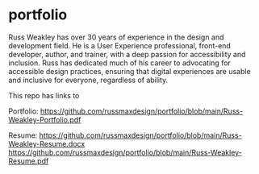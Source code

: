 # portfolio

Russ Weakley has over 30 years of experience in the design and development field. He is a User Experience professional, front-end developer, author, and trainer, with a deep passion for accessibility and inclusion. Russ has dedicated much of his career to advocating for accessible design practices, ensuring that digital experiences are usable and inclusive for everyone, regardless of ability.

This repo has links to

Portfolio:
https://github.com/russmaxdesign/portfolio/blob/main/Russ-Weakley-Portfolio.pdf

Resume:
https://github.com/russmaxdesign/portfolio/blob/main/Russ-Weakley-Resume.docx
https://github.com/russmaxdesign/portfolio/blob/main/Russ-Weakley-Resume.pdf